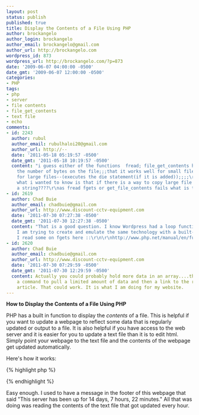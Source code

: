 ```yaml
---
layout: post
status: publish
published: true
title: Display the Contents of a File Using PHP
author: brockangelo
author_login: brockangelo
author_email: brockangelo@gmail.com
author_url: http://brockangelo.com
wordpress_id: 873
wordpress_url: http://brockangelo.com/?p=873
date: '2009-06-07 04:00:00 -0500'
date_gmt: '2009-06-07 12:00:00 -0500'
categories:
- PHP
tags:
- php
- server
- file contents
- file_get_contents
- text file
- echo
comments:
- id: 2243
  author: rubul
  author_email: rubulhaloi20@gmail.com
  author_url: http://--
  date: '2011-05-18 05:19:57 -0500'
  date_gmt: '2011-05-18 10:19:57 -0500'
  content: "i guess either of the functions  fread; file_get_contents has limit on
    the number of bytes on the file;;;that it works well for small files but fails
    for large files--(executes the die statement(if it is added));;;;\r\n\r\n\r\nso
    what i wanted to know is that if there is a way to copy large file contents into
    a string????\r\nas fread fgets or get_file_contents fails what is the alternative???????"
- id: 2619
  author: Chad Buie
  author_email: chadbuie@gmail.com
  author_url: http://www.discount-cctv-equipment.com
  date: '2011-07-30 07:27:38 -0500'
  date_gmt: '2011-07-30 12:27:38 -0500'
  content: "That is a good question. I know Wordpress had a loop function like that.
    I am trying to create and emulate the same technology with a built-in function.
    I read some on fgets here ::\r\n\r\nhttp://www.php.net/manual/en/function.fgets.php"
- id: 2620
  author: Chad Buie
  author_email: chadbuie@gmail.com
  author_url: http://www.discount-cctv-equipment.com
  date: '2011-07-30 07:29:59 -0500'
  date_gmt: '2011-07-30 12:29:59 -0500'
  content: Actually you could probably hold more data in an array....then just write
    a command to pull a limited amount of data and then a link to the rest of the
    article. That could work. It is what I am doing for my website.
---
```

<p><strong>How to Display the Contents of a File Using PHP</strong></p>
<p>PHP has a built in function to display the <em>contents</em> of a file. This is helpful if you want to update a webpage to reflect some data that is regularly updated or output to a file. It is also helpful if you have access to the web server and it is easier for you to update a text file than it is to edit html. Simply point your webpage to the text file and the contents of the webpage get updated automatically.</p>
<p>Here's how it works:</p>

{% highlight php %}
<?php echo file_get_contents('http://brockangelo.com/uptime.txt'); ?>
{% endhighlight %}

<p>Easy enough. I used to have a message in the footer of this webpage that said "This server has been up for 14 days, 7 hours, 22 minutes." All that was doing was reading the contents of the text file that got updated every hour.</p>
